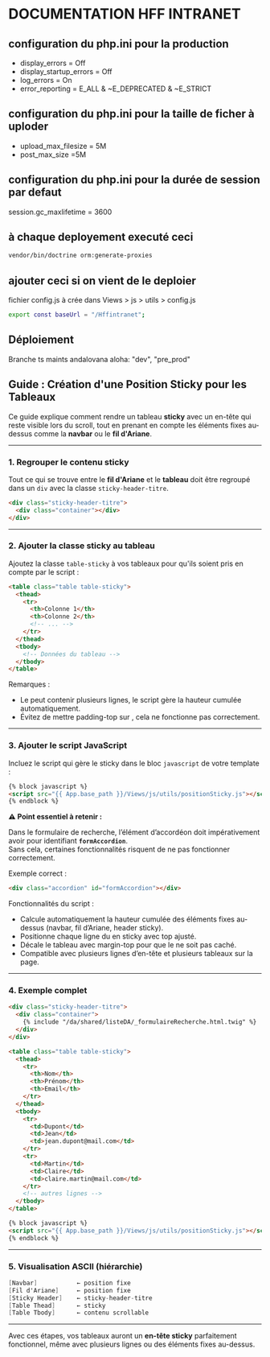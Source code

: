 # DOCUMENTATION HFF INTRANET

## configuration du php.ini pour la production

- display_errors = Off
- display_startup_errors = Off
- log_errors = On
- error_reporting = E_ALL & ~E_DEPRECATED & ~E_STRICT

## configuration du php.ini pour la taille de ficher à uploder

- upload_max_filesize = 5M
- post_max_size =5M

## configuration du php.ini pour la durée de session par defaut

session.gc_maxlifetime = 3600

## à chaque deployement executé ceci

```Bash
vendor/bin/doctrine orm:generate-proxies
```

## ajouter ceci si on vient de le deploier

fichier config.js à crée dans Views > js > utils > config.js

```Bash
export const baseUrl = "/Hffintranet";
```

## Déploiement

Branche ts maints andalovana aloha: "dev", "pre_prod"

## Guide : Création d'une Position Sticky pour les Tableaux

Ce guide explique comment rendre un tableau **sticky** avec un en-tête qui reste visible lors du scroll, tout en prenant en compte les éléments fixes au-dessus comme la **navbar** ou le **fil d'Ariane**.

---

### 1. Regrouper le contenu sticky

Tout ce qui se trouve entre le **fil d'Ariane** et le **tableau** doit être regroupé dans un `div` avec la classe `sticky-header-titre`.

```html
<div class="sticky-header-titre">
  <div class="container"></div>
</div>
```

---

### 2. Ajouter la classe sticky au tableau

Ajoutez la classe `table-sticky` à vos tableaux pour qu'ils soient pris en compte par le script :

```html
<table class="table table-sticky">
  <thead>
    <tr>
      <th>Colonne 1</th>
      <th>Colonne 2</th>
      <!-- ... -->
    </tr>
  </thead>
  <tbody>
    <!-- Données du tableau -->
  </tbody>
</table>
```

Remarques :

- Le <thead> peut contenir plusieurs lignes, le script gère la hauteur cumulée automatiquement.
- Évitez de mettre padding-top sur <tbody>, cela ne fonctionne pas correctement.

---

### 3. Ajouter le script JavaScript

Incluez le script qui gère le sticky dans le bloc `javascript` de votre template :

```html
{% block javascript %}
<script src="{{ App.base_path }}/Views/js/utils/positionSticky.js"></script>
{% endblock %}
```

**⚠️ Point essentiel à retenir :**

Dans le formulaire de recherche, l’élément d’accordéon doit impérativement avoir pour identifiant **`formAccordion`**.  
Sans cela, certaines fonctionnalités risquent de ne pas fonctionner correctement.

Exemple correct :

```html
<div class="accordion" id="formAccordion"></div>
```

Fonctionnalités du script :

- Calcule automatiquement la hauteur cumulée des éléments fixes au-dessus (navbar, fil d’Ariane, header sticky).
- Positionne chaque ligne du <thead> en sticky avec top ajusté.
- Décale le tableau avec margin-top pour que le <tbody> ne soit pas caché.
- Compatible avec plusieurs lignes d’en-tête et plusieurs tableaux sur la page.

---

### 4. Exemple complet

```html
<div class="sticky-header-titre">
  <div class="container">
    {% include "/da/shared/listeDA/_formulaireRecherche.html.twig" %}
  </div>
</div>

<table class="table table-sticky">
  <thead>
    <tr>
      <th>Nom</th>
      <th>Prénom</th>
      <th>Email</th>
    </tr>
  </thead>
  <tbody>
    <tr>
      <td>Dupont</td>
      <td>Jean</td>
      <td>jean.dupont@mail.com</td>
    </tr>
    <tr>
      <td>Martin</td>
      <td>Claire</td>
      <td>claire.martin@mail.com</td>
    </tr>
    <!-- autres lignes -->
  </tbody>
</table>

{% block javascript %}
<script src="{{ App.base_path }}/Views/js/utils/positionSticky.js"></script>
{% endblock %}
```

---

### 5. Visualisation ASCII (hiérarchie)

```csharp
[Navbar]           ← position fixe
[Fil d'Ariane]     ← position fixe
[Sticky Header]    ← sticky-header-titre
[Table Thead]      ← sticky
[Table Tbody]      ← contenu scrollable
```

---

Avec ces étapes, vos tableaux auront un **en-tête sticky** parfaitement fonctionnel, même avec plusieurs lignes ou des éléments fixes au-dessus.

